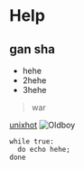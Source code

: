 # Help
## gan sha

* hehe
* 2hehe
* 3hehe

> war

[unixhot](http://www.baidu.com)
![Oldboy](http://markdownpad.com/img/markdownpad2-dropshadow-128.png)


	while true:
	  do echo hehe;
	done
